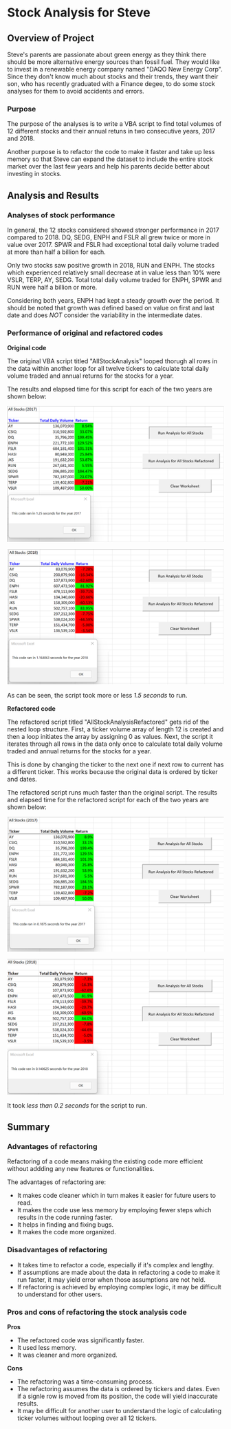 # Stock Analysis for Steve
## Overview of Project
Steve's parents are passionate about green energy as they think there should be more alternative energy sources than fossil fuel. They would like to invest in a renewable energy company named "DAQO New Energy Corp". Since they don't know much about stocks and their trends, they want their son, who has recently graduated with a Finance degee, to do some stock analyses for them to avoid accidents and errors.

### Purpose
The purpose of the analyses is to write a VBA script to find total volumes of 12 different stocks and their annual retuns in two consecutive years, 2017 and 2018.

Another purpose is to refactor the code to make it faster and take up less memory so that Steve can expand the dataset to include the entire stock market over the last few years and  help his parents decide better about investing in stocks.

## Analysis and Results
### Analyses of stock performance
In general, the 12 stocks considered showed stronger performance in 2017 compared to 2018. DQ, SEDG, ENPH and FSLR all grew twice or more in value over 2017. SPWR and FSLR had exceptional total daily volume traded at more than half a billion for each.

Only two stocks saw positive growth in 2018, RUN and ENPH. The stocks which experienced relatively small decrease at in value less than 10% were VSLR, TERP, AY, SEDG. Total total daily volume traded for ENPH, SPWR and RUN were half a billion or more.

Considering both years, ENPH had kept a steady growth over the period. It should be noted that growth was defined based on value on first and last date and does _NOT_ consider the variability in the intermediate dates.

### Performance of original and refactored codes
**Original code**

The original VBA script titled "AllStockAnalysis" looped thorugh all rows in the data within another loop for all twelve tickers to calculate total daily volume traded and annual returns for the stocks for a year.

The results and elapsed time for this script for each of the two years are shown below:

![Stock_Analysis_2017](https://github.com/Nusratnimme/stock-analysis/blob/main/Stock_Analysis_2017.png)

![Stock_Analysis_2018](https://github.com/Nusratnimme/stock-analysis/blob/main/Stock_Analysis_2018.png)

As can be seen, the script took more or less _1.5 seconds_ to run.

**Refactored code**

The refactored script titled "AllStockAnalysisRefactored" gets rid of the nested loop structure. First, a ticker volume array of length 12 is created and then a loop initiates the array by assigning 0 as values. Next, the script it iterates through all rows in the data only once to calculate total daily volume traded and annual returns for the stocks for a year.

This is done by changing the ticker to the next one if next row to current has a different ticker. This works because the original data is ordered by ticker and dates.

The refactored script runs much faster than the original script. The results and elapsed time for the refactored script for each of the two years are shown below:

![VBA_Challenge_2017](https://github.com/Nusratnimme/stock-analysis/blob/main/VBA_Challenge_2017.png)

![VBA_Challenge_2018](https://github.com/Nusratnimme/stock-analysis/blob/main/VBA_Challenge_2018.png)

It took _less than 0.2 seconds_ for the script to run.

## Summary
### Advantages of refactoring
Refactoring of a code means making the existing code more efficient without addding any new features or functionalities.

The advantages of refactoring are:
* It makes code cleaner which in turn makes it easier for future users to read.
* It makes the code use less memory by employing fewer steps which results in the code running faster.
* It helps in finding and fixing bugs.
* It makes the code more organized.

### Disadvantages of refactoring
* It takes time to refactor a code, especially if it's complex and lengthy.
* If assumptions are made about the data in refactoring a code to make it run faster, it may yield error when those assumptions are not held.
* If refactoring is achieved by employing complex logic, it may be difficult to understand for other users. 

### Pros and cons of refactoring the stock analysis code
**Pros**
* The refactored code was significantly faster.
* It used less memory.
* It was cleaner and more organized.

**Cons**
* The refactoring was a time-consuming process.
* The refactoring assumes the data is ordered by tickers and dates. Even if a signle row is moved from its position, the code will yield inaccurate results.
* It may be difficult for another user to understand the logic of calculating ticker volumes without looping over all 12 tickers.
